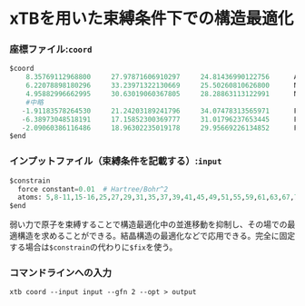# xTBを用いた束縛条件下での構造最適化

### 座標ファイル:`coord`
```python
$coord
    8.35769112968800     27.97871606910297     24.81436990122756      Au
    6.22078898180296     33.23971322130669     25.50260810626800      N
    4.95882996662995     30.63019060367805     28.28863113122991      N
    #中略
   -1.91183578264530     21.24203189241796     34.07478313565971      F
   -6.38973048518191     17.15852300369777     31.01796237653445      F
   -2.09060386116486     18.96302235019178     29.95669226134852      F
$end
```

### インプットファイル（束縛条件を記載する）:`input`
```python
$constrain
  force constant=0.01  # Hartree/Bohr^2
  atoms: 5,8-11,15-16,25,27,29,31,35,37,39,41,45,49,51,55,59,61,63,67,73,91,94-97,101-103,105,107,109,113,115,117,119,123,127,129,133,137,139,141,145,149,153-159,164,167-170,174-175,184,186,188,190,194,196,198,200,204,208,210,214,218,220,222,226,232,250,253-256,260-262,264,266,268,272,274,276,278,282,286,288,292,296,298,300,304,308,312-332
$end
```
弱い力で原子を束縛することで構造最適化中の並進移動を抑制し、その場での最適構造を求めることができる。結晶構造の最適化などで応用できる。完全に固定する場合は`$constrain`の代わりに`$fix`を使う。

### コマンドラインへの入力
```linux
xtb coord --input input --gfn 2 --opt > output
```
